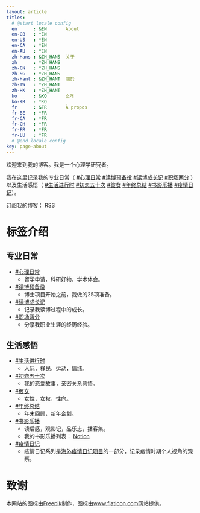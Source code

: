 ```yaml
---
layout: article
titles:
  # @start locale config
  en      : &EN       About
  en-GB   : *EN
  en-US   : *EN
  en-CA   : *EN
  en-AU   : *EN
  zh-Hans : &ZH_HANS  关于
  zh      : *ZH_HANS
  zh-CN   : *ZH_HANS
  zh-SG   : *ZH_HANS
  zh-Hant : &ZH_HANT  關於
  zh-TW   : *ZH_HANT
  zh-HK   : *ZH_HANT
  ko      : &KO       소개
  ko-KR   : *KO
  fr      : &FR       À propos
  fr-BE   : *FR
  fr-CA   : *FR
  fr-CH   : *FR
  fr-FR   : *FR
  fr-LU   : *FR
  # @end locale config
key: page-about
---
```


欢迎来到我的博客。我是一个心理学研究者。 

我在这里记录我的专业日常（ [#心理日常](https://samsmerrygoround.github.io/archive.html?tag=%E5%BF%83%E7%90%86%E6%97%A5%E5%B8%B8) [#读博预备役](https://samsmerrygoround.github.io/archive.html?tag=%E8%AF%BB%E5%8D%9A%E9%A2%84%E5%A4%87%E5%BD%B9) [#读博成长记](https://samsmerrygoround.github.io/archive.html?tag=%E8%AF%BB%E5%8D%9A%E6%88%90%E9%95%BF%E8%AE%B0) [#职场两分](https://samsmerrygoround.github.io/archive.html?tag=%E8%81%8C%E5%9C%BA%E4%B8%A4%E5%88%86) ）以及生活感悟（ [#生活进行时](https://samsmerrygoround.github.io/archive.html?tag=%E7%94%9F%E6%B4%BB%E8%BF%9B%E8%A1%8C%E6%97%B6) [#初恋五十次](https://samsmerrygoround.github.io/archive.html?tag=%E5%88%9D%E6%81%8B%E4%BA%94%E5%8D%81%E6%AC%A1) [#彼女](https://samsmerrygoround.github.io/archive.html?tag=%E5%BD%BC%E5%A5%B3)  [#年终总结](https://samsmerrygoround.github.io/archive.html?tag=%E5%B9%B4%E7%BB%88%E6%80%BB%E7%BB%93) [#书影乐播](https://samsmerrygoround.github.io/archive.html?tag=%E4%B9%A6%E5%BD%B1%E4%B9%90%E6%92%AD) [#疫情日记](https://samsmerrygoround.github.io/archive.html?tag=%E7%96%AB%E6%83%85%E6%97%A5%E8%AE%B0)）。

订阅我的博客： [RSS](https://samsmerrygoround.github.io/feed)

# 标签介绍

## 专业日常
- [#心理日常](https://samsmerrygoround.github.io/archive.html?tag=%E5%BF%83%E7%90%86%E6%97%A5%E5%B8%B8) 
	- 留学申请，科研好物，学术体会。
- [#读博预备役](https://samsmerrygoround.github.io/archive.html?tag=%E8%AF%BB%E5%8D%9A%E9%A2%84%E5%A4%87%E5%BD%B9) 
	- 博士项目开始之前，我做的25项准备。
- [#读博成长记 ](https://samsmerrygoround.github.io/archive.html?tag=%E8%AF%BB%E5%8D%9A%E6%88%90%E9%95%BF%E8%AE%B0)
	- 记录我读博过程中的成长。
- [#职场两分](https://samsmerrygoround.github.io/archive.html?tag=%E8%81%8C%E5%9C%BA%E4%B8%A4%E5%88%86)
	- 分享我职业生涯的经历经验。

## 生活感悟
- [#生活进行时](https://samsmerrygoround.github.io/archive.html?tag=%E7%94%9F%E6%B4%BB%E8%BF%9B%E8%A1%8C%E6%97%B6) 
	- 人际，移民，运动，情绪。
- [#初恋五十次](https://samsmerrygoround.github.io/archive.html?tag=%E5%88%9D%E6%81%8B%E4%BA%94%E5%8D%81%E6%AC%A1) 
	- 我的恋爱故事，亲密关系感悟。
- [#彼女](https://samsmerrygoround.github.io/archive.html?tag=%E5%BD%BC%E5%A5%B3) 
	- 女性，女权，性向。
- [#年终总结](https://samsmerrygoround.github.io/archive.html?tag=%E5%B9%B4%E7%BB%88%E6%80%BB%E7%BB%93)
	- 年末回顾，新年企划。
- [#书影乐播](https://samsmerrygoround.github.io/archive.html?tag=%E4%B9%A6%E5%BD%B1%E4%B9%90%E6%92%AD) 
	- 读后感，观影记，品乐志，播客集。
	- 我的书影乐播列表： [Notion](https://samxshang.notion.site/0219e218902a471c99f7f17ed81f551a?v=1993cca076d94d39b4d59aa04ff38872)
- [#疫情日记](https://samsmerrygoround.github.io/archive.html?tag=%E7%96%AB%E6%83%85%E6%97%A5%E8%AE%B0)
	- 疫情日记系列是[海外疫情日记项目](https://coronavirus-diaries-overseas.gitbook.io/coronavirus-diaries-overseas/)的一部分，记录疫情时期个人视角的观察。

# 致谢

<div>本网站的图标由<a href="https://www.freepik.com" title="Freepik">Freepik</a>制作，图标由<a href="https://www.flaticon.com/" title="Flaticon">www.flaticon.com</a>网站提供。</div>